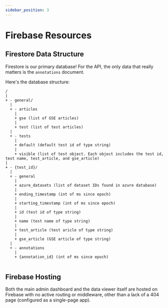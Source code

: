 ```yaml
---
sidebar_position: 3
---
```


# Firebase Resources

## Firestore Data Structure

Firestore is our primary database! For the API, the only data that really matters is the `annotations` document.

Here's the database structure:

```
/
|
+ - general/
  |
  + - articles
    |
    + gse (list of GSE articles)
    |
    + test (list of test articles)
  |
  + - tests
    | 
    + default (default test id of type string)
    |
    + visible (list of test object. Each object includes the test id, test name, test_article, and gse_article)
|
+ - {test_id}/
  |
  + - general
    | 
    + azure_datasets (list of dataset IDs found in azure database)
    |
    + ending_timestamp (int of ms since epoch)
    |
    + starting_timestamp (int of ms since epoch)
    |
    + id (test id of type string)
    |
    + name (test name of type string)
    |
    + test_article (test aricle of type string)
    |
    + gse_article (GSE article of type string)
  | 
  + - annotations
    |
    + {annotation_id} (int of ms since epoch)


```


## Firebase Hosting

Both the main admin dashboard and the data viewer itself are hosted on Firebase with no active routing or middleware, other than a lack of a 404 page (configured as a single-page app).

